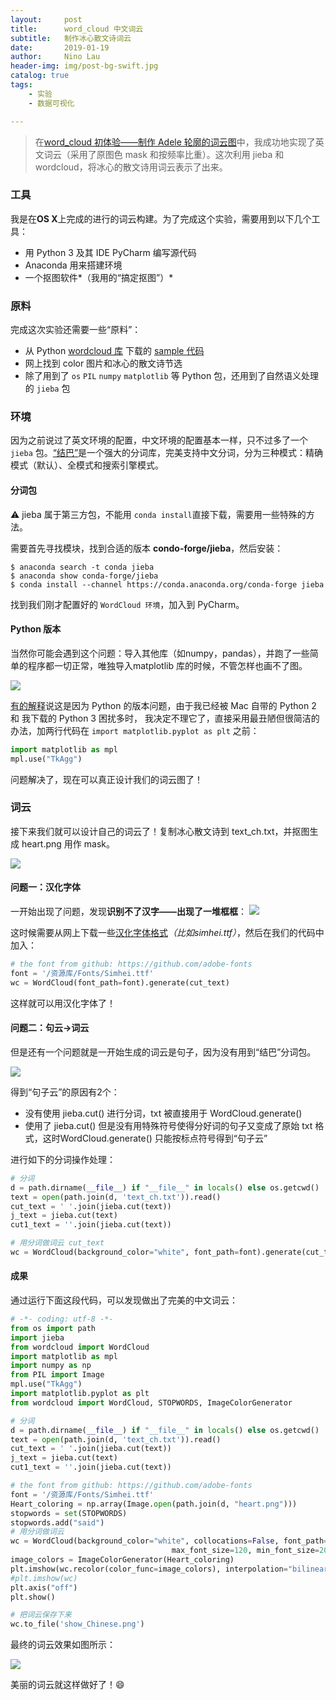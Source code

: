 ```yaml
---
layout:     post
title:      word_cloud 中文词云
subtitle:   制作冰心散文诗词云
date:       2019-01-19
author:     Nino Lau
header-img: img/post-bg-swift.jpg
catalog: true
tags:
    - 实验
    - 数据可视化

---
```


>  在[word_cloud 初体验——制作 Adele 轮廓的词云图](https://www.jianshu.com/p/8634ff9c6fee)中，我成功地实现了英文词云（采用了原图色 mask 和按频率比重）。这次利用 jieba 和 wordcloud，将冰心的散文诗用词云表示了出来。



### 工具

我是在**OS X**上完成的进行的词云构建。为了完成这个实验，需要用到以下几个工具：

- 用 Python 3 及其 IDE PyCharm 编写源代码
- Anaconda 用来搭建环境
- 一个抠图软件*（我用的“搞定抠图”）*



### 原料

完成这次实验还需要一些“原料”：

- 从 Python [wordcloud 库](https://github.com/amueller/word_cloud) 下载的 [sample 代码](https://amueller.github.io/word_cloud/auto_examples/wordcloud_cn.html#sphx-glr-auto-examples-wordcloud-cn-py)
- 网上找到 color 图片和冰心的散文诗节选
- 除了用到了 `os` `PIL` `numpy` `matplotlib` 等 Python 包，还用到了自然语义处理的 `jieba` 包



### 环境

因为之前说过了英文环境的配置，中文环境的配置基本一样，只不过多了一个` jieba` 包。[“结巴”](https://pypi.org/project/jieba/)是一个强大的分词库，完美支持中文分词，分为三种模式：精确模式（默认）、全模式和搜索引擎模式。

#### 分词包

⚠️ jieba 属于第三方包，不能用 `conda install`直接下载，需要用一些特殊的方法。

需要首先寻找模块，找到合适的版本 **condo-forge/jieba**，然后安装：

 ```shell
$ anaconda search -t conda jieba
$ anaconda show conda-forge/jieba
$ conda install --channel https://conda.anaconda.org/conda-forge jieba
 ```

找到我们刚才配置好的 `WordCloud 环境`，加入到 PyCharm。

#### Python 版本

当然你可能会遇到这个问题：导入其他库（如numpy，pandas），并跑了一些简单的程序都一切正常，唯独导入matplotlib 库的时候，不管怎样也画不了图。

![](https://ws4.sinaimg.cn/large/006tNc79gy1fz9x00ehivj31i80u04hq.jpg)

[有的解释](https://blog.csdn.net/Jancydc/article/details/84500912)说这是因为 Python 的版本问题，由于我已经被 Mac 自带的 Python 2 和 我下载的 Python 3 困扰多时， 我决定不理它了，直接采用最丑陋但很简洁的办法，加两行代码在 `import matplotlib.pyplot as plt` 之前：


``` python
import matplotlib as mpl
mpl.use("TkAgg")
```

问题解决了，现在可以真正设计我们的词云图了！



### 词云

接下来我们就可以设计自己的词云了！复制冰心散文诗到 text_ch.txt，并抠图生成 heart.png 用作 mask。

![](https://ws4.sinaimg.cn/large/006tNc79gy1fzc0imh9gsj31kb0u0tim.jpg)

#### 问题一：汉化字体

一开始出现了问题，发现**识别不了汉字——出现了一堆框框**：
![](https://ws4.sinaimg.cn/large/006tNc79gy1fzc00ffz1tj30je0g641h.jpg)

这时候需要从网上下载一些[汉化字体格式](https://github.com/adobe-fonts)*（比如simhei.ttf）*，然后在我们的代码中加入：

```python 
# the font from github: https://github.com/adobe-fonts
font = '/资源库/Fonts/Simhei.ttf'
wc = WordCloud(font_path=font).generate(cut_text)
```

这样就可以用汉化字体了！

#### 问题二：句云→词云

但是还有一个问题就是一开始生成的词云是句子，因为没有用到“结巴”分词包。

![](https://ws4.sinaimg.cn/large/006tNc79gy1fzc0g8i8loj31kb0u01dj.jpg)

得到“句子云”的原因有2个：

- 没有使用 jieba.cut() 进行分词，txt 被直接用于 WordCloud.generate()
- 使用了 jieba.cut() 但是没有用特殊符号使得分好词的句子又变成了原始 txt 格式，这时WordCloud.generate() 只能按标点符号得到“句子云”

进行如下的分词操作处理：

```python 
# 分词
d = path.dirname(__file__) if "__file__" in locals() else os.getcwd()
text = open(path.join(d, 'text_ch.txt')).read()
cut_text = ' '.join(jieba.cut(text))
j_text = jieba.cut(text)
cut1_text = ''.join(jieba.cut(text))

# 用分词做词云 cut_text
wc = WordCloud(background_color="white", font_path=font).generate(cut_text)
```

#### 成果

通过运行下面这段代码，可以发现做出了完美的中文词云：

```python 
# -*- coding: utf-8 -*-
from os import path
import jieba
from wordcloud import WordCloud
import matplotlib as mpl
import numpy as np
from PIL import Image
mpl.use("TkAgg")
import matplotlib.pyplot as plt
from wordcloud import WordCloud, STOPWORDS, ImageColorGenerator

# 分词
d = path.dirname(__file__) if "__file__" in locals() else os.getcwd()
text = open(path.join(d, 'text_ch.txt')).read()
cut_text = ' '.join(jieba.cut(text))
j_text = jieba.cut(text)
cut1_text = ''.join(jieba.cut(text))

# the font from github: https://github.com/adobe-fonts
font = '/资源库/Fonts/Simhei.ttf'
Heart_coloring = np.array(Image.open(path.join(d, "heart.png")))
stopwords = set(STOPWORDS)
stopwords.add("said")
# 用分词做词云
wc = WordCloud(background_color="white", collocations=False, font_path=font, width=4400, height=4400, margin=2, mask=Heart_coloring,
                                    max_font_size=120, min_font_size=20).generate(cut_text)
image_colors = ImageColorGenerator(Heart_coloring)
plt.imshow(wc.recolor(color_func=image_colors), interpolation="bilinear")
#plt.imshow(wc)
plt.axis("off")
plt.show()

# 把词云保存下来
wc.to_file('show_Chinese.png')  

```

最终的词云效果如图所示：

![](https://ws3.sinaimg.cn/large/006tNc79gy1fzc0loluuuj31kb0u0wsc.jpg)

美丽的词云就这样做好了！😄
